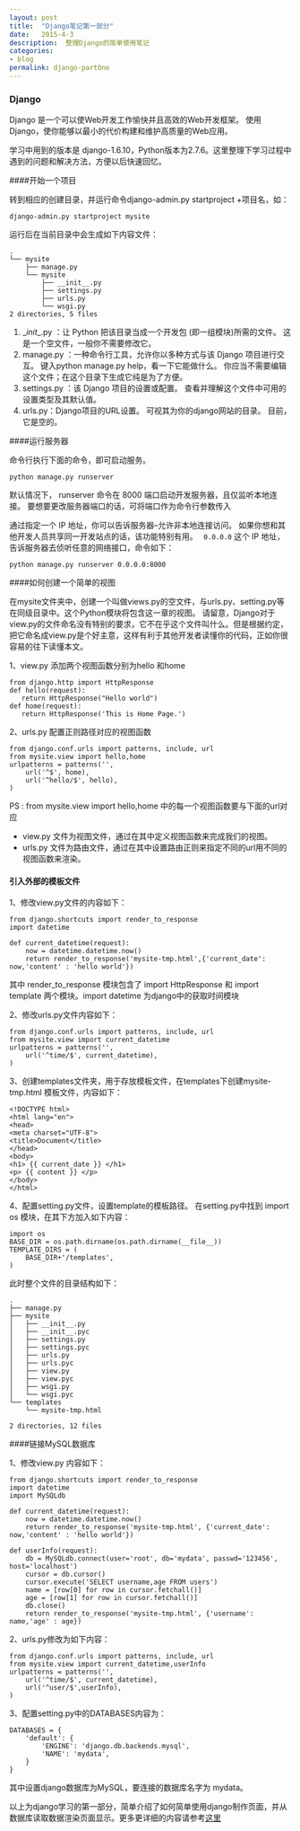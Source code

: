 ```yaml
---
layout: post
title:  "Django笔记第一部分"
date:   2015-4-3
description:  整理Django的简单使用笔记
categories:
- blog
permalink: django-partOne
---
```


### **Django**
Django 是一个可以使Web开发工作愉快并且高效的Web开发框架。 使用Django，使你能够以最小的代价构建和维护高质量的Web应用。

学习中用到的版本是 django-1.6.10，Python版本为2.7.6。这里整理下学习过程中遇到的问题和解决方法，方便以后快速回忆。

####开始一个项目

转到相应的创建目录，并运行命令django-admin.py startproject +项目名，如：

    django-admin.py startproject mysite

运行后在当前目录中会生成如下内容文件：
    
    .
    └── mysite
        ├── manage.py
        └── mysite
            ├── __init__.py
            ├── settings.py
            ├── urls.py
            └── wsgi.py
    2 directories, 5 files

 1. \__init__.py ：让 Python 把该目录当成一个开发包 (即一组模块)所需的文件。 这是一个空文件，一般你不需要修改它。
 2. manage.py ：一种命令行工具，允许你以多种方式与该 Django 项目进行交互。 键入python manage.py help，看一下它能做什么。 你应当不需要编辑这个文件；在这个目录下生成它纯是为了方便。
 3. settings.py ：该 Django 项目的设置或配置。 查看并理解这个文件中可用的设置类型及其默认值。
 4. urls.py：Django项目的URL设置。 可视其为你的django网站的目录。 目前，它是空的。


####运行服务器

命令行执行下面的命令，即可启动服务。

    python manage.py runserver

默认情况下， runserver 命令在 8000 端口启动开发服务器，且仅监听本地连接。 要想要更改服务器端口的话，可将端口作为命令行参数传入

通过指定一个 IP 地址，你可以告诉服务器–允许非本地连接访问。 如果你想和其他开发人员共享同一开发站点的话，该功能特别有用。 `` 0.0.0.0`` 这个 IP 地址，告诉服务器去侦听任意的网络接口，命令如下：

    python manage.py runserver 0.0.0.0:8000


####如何创建一个简单的视图

在mysite文件夹中，创建一个叫做views.py的空文件，与urls.py、setting.py等在同级目录中。这个Python模块将包含这一章的视图。 请留意，Django对于view.py的文件命名没有特别的要求，它不在乎这个文件叫什么。但是根据约定，把它命名成view.py是个好主意，这样有利于其他开发者读懂你的代码，正如你很容易的往下读懂本文。

1、view.py 添加两个视图函数分别为hello 和home

    from django.http import HttpResponse
    def hello(request):
       return HttpResponse("Hello world")
    def home(request):
       return HttpResponse('This is Home Page.')
    
2、urls.py 配置正则路径对应的视图函数

    from django.conf.urls import patterns, include, url
    from mysite.view import hello,home
    urlpatterns = patterns('',
        url('^$', home),
        url('^hello/$', hello),
    )
    

PS : from mysite.view import hello,home  中的每一个视图函数要与下面的url对应

- view.py 文件为视图文件，通过在其中定义视图函数来完成我们的视图。
- urls.py 文件为路由文件，通过在其中设置路由正则来指定不同的url用不同的视图函数来渲染。


#### 引入外部的模板文件

1、修改view.py文件的内容如下：

    from django.shortcuts import render_to_response
    import datetime

    def current_datetime(request):
        now = datetime.datetime.now()
        return render_to_response('mysite-tmp.html',{'current_date': now,'content' : 'hello world'})

其中 render_to_response 模块包含了 import HttpResponse 和 import template 两个模块。import datetime 为django中的获取时间模块

2、修改urls.py文件内容如下：

    from django.conf.urls import patterns, include, url
    from mysite.view import current_datetime
    urlpatterns = patterns('',
        url('^time/$', current_datetime),
    )
    
3、创建templates文件夹，用于存放模板文件，在templates下创建mysite-tmp.html 模板文件，内容如下：

    <!DOCTYPE html>
    <html lang="en">
    <head>
    <meta charset="UTF-8">
    <title>Document</title>
    </head>
    <body>
    <h1> {{ current_date }} </h1>
    <p> {{ content }} </p>
    </body>
    </html>
    
4、配置setting.py文件，设置template的模板路径。
在setting.py中找到 import os 模块，在其下方加入如下内容：

    import os
    BASE_DIR = os.path.dirname(os.path.dirname(__file__))
    TEMPLATE_DIRS = (
        BASE_DIR+'/templates',
    )

此时整个文件的目录结构如下：

    .
    ├── manage.py
    ├── mysite
    │   ├── __init__.py
    │   ├── __init__.pyc
    │   ├── settings.py
    │   ├── settings.pyc
    │   ├── urls.py
    │   ├── urls.pyc
    │   ├── view.py
    │   ├── view.pyc
    │   ├── wsgi.py
    │   └── wsgi.pyc
    └── templates
        └── mysite-tmp.html
    
    2 directories, 12 files

####链接MySQL数据库

1、修改view.py 内容如下：
    
    from django.shortcuts import render_to_response
    import datetime
    import MySQLdb

    def current_datetime(request):
        now = datetime.datetime.now()
        return render_to_response('mysite-tmp.html', {'current_date': now,'content' : 'hello world'})

    def userInfo(request):
        db = MySQLdb.connect(user='root', db='mydata', passwd='123456', host='localhost')
        cursor = db.cursor()
        cursor.execute('SELECT username,age FROM users')
        name = [row[0] for row in cursor.fetchall()]
        age = [row[1] for row in cursor.fetchall()]
        db.close()
        return render_to_response('mysite-tmp.html', {'username': name,'age' : age})


2、urls.py修改为如下内容：

    from django.conf.urls import patterns, include, url
    from mysite.view import current_datetime,userInfo
    urlpatterns = patterns('',
        url('^time/$', current_datetime),
        url('^user/$',userInfo),
    )

3、配置setting.py中的DATABASES内容为：
    
    DATABASES = {
        'default': {
            'ENGINE': 'django.db.backends.mysql',
            'NAME': 'mydata',
        }
    }

其中设置django数据库为MySQL，要连接的数据库名字为 mydata。

以上为django学习的第一部分，简单介绍了如何简单使用django制作页面，并从数据库读取数据渲染页面显示。更多更详细的内容请参考[这里](http://djangobook.py3k.cn/2.0/)